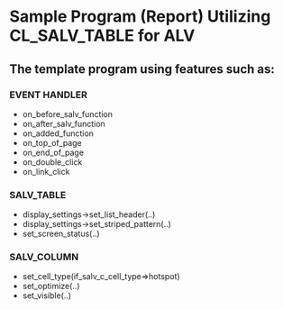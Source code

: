 # Sample Program (Report) Utilizing CL_SALV_TABLE for ALV

## The template program using features such as:

### EVENT HANDLER
- on_before_salv_function
- on_after_salv_function
- on_added_function
- on_top_of_page
- on_end_of_page
- on_double_click
- on_link_click


### SALV_TABLE
- display_settings->set_list_header(..)
- display_settings->set_striped_pattern(..)
- set_screen_status(..)

### SALV_COLUMN
- set_cell_type(if_salv_c_cell_type=>hotspot)
- set_optimize(..)
- set_visible(..)
